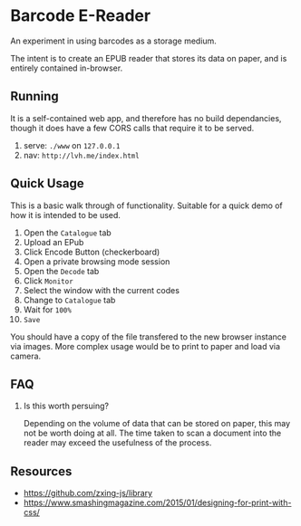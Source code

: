 # Barcode E-Reader

An experiment in using barcodes as a storage medium.

The intent is to create an EPUB reader that stores its data on paper, and is entirely contained in-browser.

## Running

It is a self-contained web app, and therefore has no build dependancies, though it does have a few CORS calls that require it to be served.

1. serve: `./www` on `127.0.0.1`
2. nav: `http://lvh.me/index.html`

## Quick Usage

This is a basic walk through of functionality. Suitable for a quick demo of how it is intended to be used.

1. Open the `Catalogue` tab
2. Upload an EPub
3. Click Encode Button (checkerboard)
4. Open a private browsing mode session
5. Open the `Decode` tab
6. Click `Monitor`
7. Select the window with the current codes
8. Change to `Catalogue` tab
9. Wait for `100%`
10. `Save`

You should have a copy of the file transfered to the new browser instance via images. More complex usage would be to print to paper and load via camera.


## FAQ

1. Is this worth persuing?

   Depending on the volume of data that can be stored on paper, this may not be worth doing at all. The time taken to scan a document into the reader may exceed the usefulness of the process.

## Resources

- https://github.com/zxing-js/library
- https://www.smashingmagazine.com/2015/01/designing-for-print-with-css/


